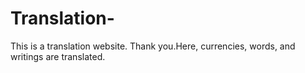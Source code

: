 # Translation-
This is a translation website. Thank you.Here, currencies, words, and writings are translated.
